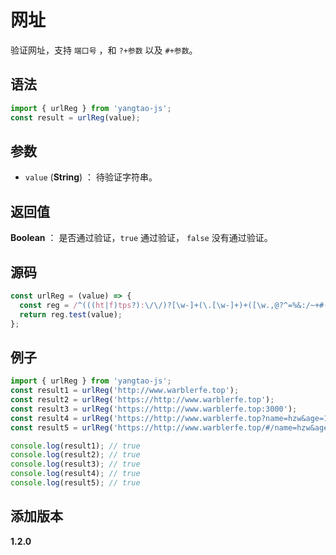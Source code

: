 # 网址

验证网址，支持 `端口号` ，和 `?+参数` 以及 `#+参数`。

## 语法

```js
import { urlReg } from 'yangtao-js';
const result = urlReg(value);
```

## 参数

- `value` (**String**) ： 待验证字符串。

## 返回值

**Boolean** ： 是否通过验证，`true` 通过验证， `false` 没有通过验证。

## 源码

```js
const urlReg = (value) => {
  const reg = /^(((ht|f)tps?):\/\/)?[\w-]+(\.[\w-]+)+([\w.,@?^=%&:/~+#-]*[\w@?^=%&/~+#-])?$/;
  return reg.test(value);
};
```

## 例子

```js
import { urlReg } from 'yangtao-js';
const result1 = urlReg('http://www.warblerfe.top');
const result2 = urlReg('https://http://www.warblerfe.top');
const result3 = urlReg('https://http://www.warblerfe.top:3000');
const result4 = urlReg('https://http://www.warblerfe.top?name=hzw&age=18');
const result5 = urlReg('https://http://www.warblerfe.top/#/name=hzw&age=18');

console.log(result1); // true
console.log(result2); // true
console.log(result3); // true
console.log(result4); // true
console.log(result5); // true
```

## 添加版本

**1.2.0**
